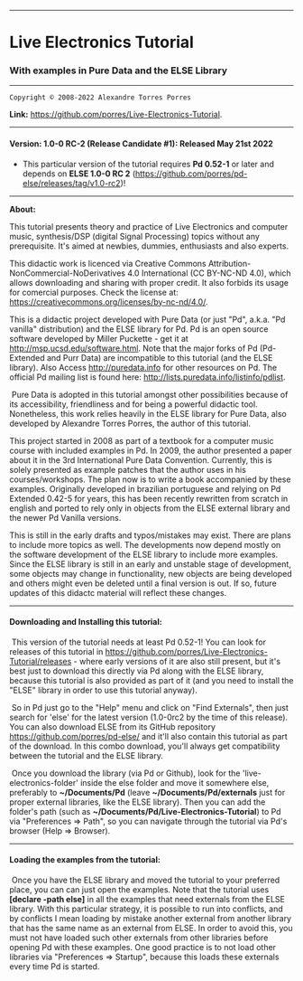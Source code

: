 --------------------------------------------------------------------------

# Live Electronics Tutorial

### With examples in Pure Data and the ELSE Library

--------------------------------------------------------------------------

	Copyright © 2008-2022 Alexandre Torres Porres

**Link:** <https://github.com/porres/Live-Electronics-Tutorial>.

--------------------------------------------------------------------------

#### Version: 1.0-0 RC-2 (Release Candidate #1): Released May 21st 2022

 - This particular version of the tutorial requires **Pd 0.52-1** or later and depends on **ELSE 1.0-0 RC 2** (<https://github.com/porres/pd-else/releases/tag/v1.0-rc2>)! 

--------------------------------------------------------------------------

**About:**

This tutorial presents theory and practice of Live Electronics and computer music, synthesis/DSP (digital Signal Processing) topics without any prerequisite. It's aimed at newbies, dummies, enthusiasts and also experts. 

This didactic work is licenced via Creative Commons Attribution-NonCommercial-NoDerivatives 4.0 International (CC BY-NC-ND 4.0), which allows downloading and sharing with proper credit. It also forbids its usage for comercial purposes. Check the license at: <https://creativecommons.org/licenses/by-nc-nd/4.0/>.

   This is a didactic project developed with Pure Data (or just "Pd", a.k.a. "Pd vanilla" distribution) and the ELSE library for Pd. Pd is an open source software developed by Miller Puckette - get it at <http://msp.ucsd.edu/software.html>. Note that the major forks of Pd (Pd-Extended and Purr Data) are incompatible to this tutorial (and the ELSE library). Also Access <http://puredata.info> for other resources on Pd. The official Pd mailing list is found here: <http://lists.puredata.info/listinfo/pdlist>. 

​	Pure Data is adopted in this tutorial amongst other possibilities because of its accessibility, friendliness and for being a powerful didactic tool. Nonetheless, this work relies heavily in the ELSE library for Pure Data, also developed by Alexandre Torres Porres, the author of this tutorial. 

   This project started in 2008 as part of a textbook for a computer music course with included examples in Pd. In 2009, the author presented a paper about it in the 3rd International Pure Data Convention. Currently, this is solely presented as example patches that the author uses in his courses/workshops. The plan now is to write a book accompanied by these examples. Originally developed in brazilian portuguese and relying on Pd Extended 0.42-5 for years, this has been recently rewritten from scratch in english and ported to rely only in objects from the ELSE external library and the newer Pd Vanilla versions.

   This is still in the early drafts and typos/mistakes may exist. There are plans to include more topics as well. The developments now depend mostly on the software development of the ELSE library to include more examples. Since the ELSE library is still in an early and unstable stage of development, some objects may change in functionality, new objects are being developed and others might even be deleted until a final version is out. If so, future updates of this didactc material will reflect these changes.  

--------------------------------------------------------------------------

#### Downloading and Installing this tutorial:

​	This version of the tutorial needs at least Pd 0.52-1! You can look for releases of this tutorial in https://github.com/porres/Live-Electronics-Tutorial/releases - where early versions of it are also still present, but it's best just to download this directly via Pd along with the ELSE library, because this tutorial is also provided as part of it (and you need to install the "ELSE" library in order to use this tutorial anyway).

​	So in Pd just go to the "Help" menu and click on "Find Externals", then just search for 'else' for the latest version (1.0-0rc2 by the time of this release). You can also download ELSE from its GitHub repository  <https://github.com/porres/pd-else/> and it'll also contain this tutorial as part of the download. In this combo download, you'll always get compatibility between the tutorial and the ELSE library.

​	Once you download the library (via Pd or Github), look for the  'live-electronics-folder' inside the else folder and move it somewhere else, preferably to **~/Documents/Pd** (leave **~/Documents/Pd/externals** just for proper external libraries, like the ELSE library). Then you can add the folder's path (such as **~/Documents/Pd/Live-Electronics-Tutorial**) to Pd via "Preferences => Path", so you can navigate through the tutorial via Pd's browser (Help => Browser). 

--------------------------------------------------------------------------

#### Loading the examples from the tutorial:

​	Once you have the ELSE library and moved the tutorial to your preferred place, you can can just open the examples. Note that the tutorial uses **[declare -path else]** in all the examples that need externals from the ELSE library. With this particular strategy, it is possible to run into conflicts, and by conflicts I mean loading by mistake another external from another library that has the same name as an external from ELSE. In order to avoid this, you must not have loaded such other externals from other libraries before opening Pd with these examples. One good practice is to not load other libraries via "Preferences => Startup", because this loads these externals every time Pd is started.
